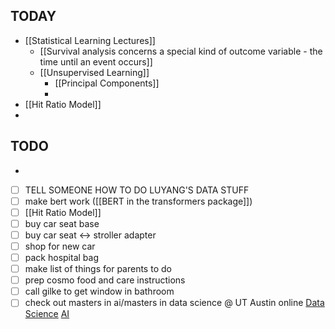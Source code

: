 
## TODAY
- [[Statistical Learning Lectures]]
	- [[Survival analysis concerns a special kind of outcome variable - the time until an event occurs]]
	- [[Unsupervised Learning]]
		- [[Principal Components]]
		- 
- [[Hit Ratio Model]]
- 

## TODO

-

- [ ] TELL SOMEONE HOW TO DO LUYANG'S DATA STUFF
- [ ] make bert work ([[BERT in the transformers package]])
- [ ] [[Hit Ratio Model]]
- [ ] buy car seat base
- [ ] buy car seat <-> stroller adapter
- [ ] shop for new car
- [ ] pack hospital bag
- [ ] make list of things for parents to do
- [ ] prep cosmo food and care instructions
- [ ] call gilke to get window in bathroom
- [ ] check out masters in ai/masters in data science @ UT Austin online
        [Data Science](https://cdso.utexas.edu/msds)
        [AI](https://cdso.utexas.edu/msai)